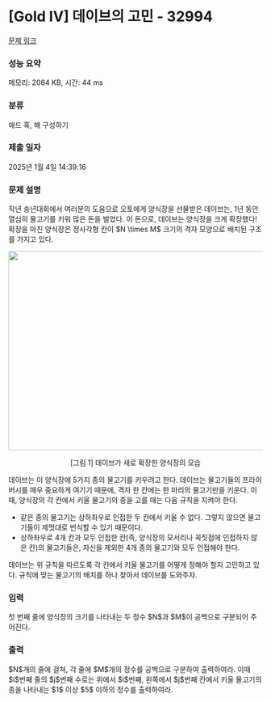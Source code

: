 # [Gold IV] 데이브의 고민 - 32994 

[문제 링크](https://www.acmicpc.net/problem/32994) 

### 성능 요약

메모리: 2084 KB, 시간: 44 ms

### 분류

애드 혹, 해 구성하기

### 제출 일자

2025년 1월 4일 14:39:16

### 문제 설명

<p>작년 송년대회에서 여러분의 도움으로 오토에게 양식장을 선물받은 데이브는, 1년 동안 열심히 물고기를 키워 많은 돈을 벌었다. 이 돈으로, 데이브는 양식장을 크게 확장했다! 확장을 마친 양식장은 정사각형 칸이 $N \times M$ 크기의 격자 모양으로 배치된 구조를 가지고 있다.</p>

<p style="text-align: center;"><img alt="" src="" style="height: 394px; width: 700px;"></p>

<p style="text-align: center;">[그림 1] 데이브가 새로 확장한 양식장의 모습</p>

<p>데이브는 이 양식장에 5가지 종의 물고기를 키우려고 한다. 데이브는 물고기들의 프라이버시를 매우 중요하게 여기기 때문에, 격자 한 칸에는 한 마리의 물고기만을 키운다. 이때, 양식장의 각 칸에서 키울 물고기의 종을 고를 때는 다음 규칙을 지켜야 한다.</p>

<ul>
	<li>같은 종의 물고기는 상하좌우로 인접한 두 칸에서 키울 수 없다. 그렇지 않으면 물고기들이 제멋대로 번식할 수 있기 때문이다.</li>
	<li>상하좌우로 4개 칸과 모두 인접한 칸(즉, 양식장의 모서리나 꼭짓점에 인접하지 않은 칸)의 물고기들은, 자신을 제외한 4개 종의 물고기와 모두 인접해야 한다.</li>
</ul>

<p>데이브는 위 규칙을 따르도록 각 칸에서 키울 물고기를 어떻게 정해야 할지 고민하고 있다. 규칙에 맞는 물고기의 배치를 하나 찾아서 데이브를 도와주자.</p>

### 입력 

 <p>첫 번째 줄에 양식장의 크기를 나타내는 두 정수 $N$과 $M$이 공백으로 구분되어 주어진다.</p>

### 출력 

 <p>$N$개의 줄에 걸쳐, 각 줄에 $M$개의 정수를 공백으로 구분하여 출력하여라. 이때 $i$번째 줄의 $j$번째 수로는 위에서 $i$번째, 왼쪽에서 $j$번째 칸에서 키울 물고기의 종을 나타내는 $1$ 이상 $5$ 이하의 정수를 출력하여라.</p>

